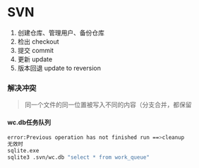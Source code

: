 # SVN

1. 创建仓库、管理用户、备份仓库
2. 检出  checkout
3. 提交  commit
4. 更新  update
5. 版本回退 update to reversion

### 解决冲突

> 同一个文件的同一位置被写入不同的内容（分支合并，都保留

#### wc.db任务队列

~~~~bash
error:Previous operation has not finished run ==>cleanup
无效时
sqlite.exe
sqlite3 .svn/wc.db "select * from work_queue"
~~~~

